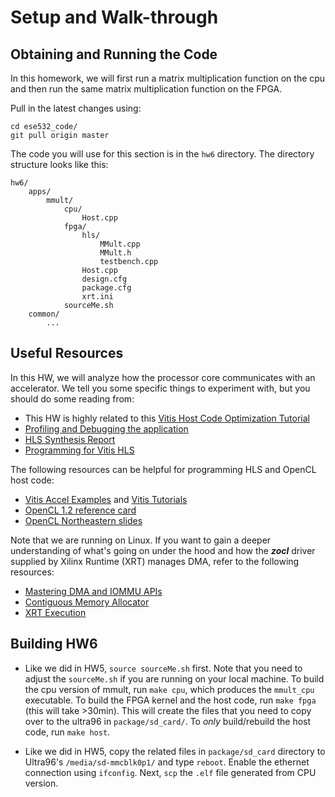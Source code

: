 # Setup and Walk-through

<style type="text/css">
    table { width: 100%; }
    th { background-color: #4CAF50;color: white;height:50px;text-align: center; }
    td {height:50px;text-align: center;}
    tr:nth-child(even) {background-color: #f2f2f2;}
</style>

## Obtaining and Running the Code
In this homework, we will first run a matrix multiplication function on the cpu and then run the same matrix multiplication
function on the FPGA.

Pull in the latest changes using:
```
cd ese532_code/
git pull origin master
```
The code you will use for this section
is in the `hw6` directory. The directory structure looks like this:
```
hw6/
    apps/
        mmult/
            cpu/
                Host.cpp
            fpga/
                hls/
                    MMult.cpp
                    MMult.h
                    testbench.cpp
                Host.cpp
                design.cfg
                package.cfg
                xrt.ini
            sourceMe.sh
    common/
        ...
```

## Useful Resources
<!-- Following the previous HW, we will create Vitis project using Vitis IDE.
**Note that Makefiles are automatically generated when we build the project in GUI mode, 
and you are welcome to use Makefiles later in the project.** 
In fact,
many of Vitis tutorials on the web are using Makefile, which we
highly recommend you to browse around while you are doing this lab. -->

In this HW, we will analyze how the processor
core communicates with an accelerator. We tell you some
specific things to experiment with, but you should do some reading from:
- This HW is highly related to this [Vitis Host Code Optimization Tutorial](https://xilinx.github.io/Vitis-Tutorials/2020-2/docs/build/html/docs/Runtime_and_System_Optimization/Design_Tutorials/01-host-code-opt/README.html)
- [Profiling and Debugging the application](https://docs.amd.com/r/en-US/ug1393-vitis-application-acceleration/Profiling-and-Debugging-the-Application
)
- [HLS Synthesis Report](https://docs.amd.com/r/en-US/ug1393-vitis-application-acceleration/HLS-Synthesis-Report
)<!-- - Chapter 6, 7, 19, 20 of [UG1393](https://www.xilinx.com/support/documentation/sw_manuals/xilinx2020_2/ug1393-vitis-application-acceleration.pdf) -->
- [Programming for Vitis HLS](https://docs.xilinx.com/r/2020.2-English/ug1399-vitis-hls/Vitis-HLS-Coding-Styles)


The following resources can be helpful for programming HLS and OpenCL host code:
- [Vitis Accel Examples](https://github.com/Xilinx/Vitis_Accel_Examples/tree/2020.2) and [Vitis Tutorials](https://github.com/Xilinx/Vitis-Tutorials/tree/2020.2)
- [OpenCL 1.2 reference card](https://www.khronos.org/files/opencl-1-2-quick-reference-card.pdf)
- [OpenCL Northeastern slides](https://ece.northeastern.edu/groups/nucar/Analogic/)


Note that we are running on Linux. If you want to gain a deeper understanding of what's going on under the hood and how the ***zocl*** driver supplied by Xilinx Runtime (XRT)
manages DMA, refer to the following resources:
- [Mastering DMA and IOMMU APIs](https://elinux.org/images/4/49/20140429-dma.pdf)
- [Contiguous Memory Allocator](https://events.static.linuxfound.org/images/stories/pdf/lceu2012_nazarwicz.pdf)
- [XRT Execution](https://xilinx.github.io/XRT/2020.2/html/execution-model.html)

## Building HW6
- Like we did in HW5, `source sourceMe.sh` first. Note that
you need to adjust the `sourceMe.sh` if you are running
on your local machine. To build the cpu version of mmult, run `make cpu`, which produces the `mmult_cpu` executable. To build the FPGA kernel and the host code, run `make fpga` (this will take >30min). This will create the files that you need to copy over to the ultra96 in `package/sd_card/`. To *only* build/rebuild the host code, run `make host`.
<!--
- We will create the CPU version's project. 
    - Launch `vitis` and create application project as we did before. 
    All the steps are identical, but when selecting Templates, 
    select ***SW Development templates*** $\rightarrow$ ***Empty Applications (C++)***.
    - Import following files to `src`: 
        - `common/*`
        - `apps/mmult/cpu/Host.cpp`
        - `apps/mmult/fpga/hls/MMult.h`
    - Right click the project and select ***C/C++ Build Settings***.
    Click ***ARM v8 Linux g++ linker*** $\rightarrow$ ***Libraries***.
    Add `xilinxopencl` as shown below.
        ```{figure} images/vitis_cpu_linker.png
        Add linker flag
        ```
    - Right click the project and select ***C/C++ Build Settings***.
    Click ***ARM v8 Linux g++ compiler*** $\rightarrow$ ***Optimization***.
    Set to **O3**.
    - Build the project. You will see `.elf` created in Debug folder.
- Next, we will create FPGA version's project. 
    - Right click the
    white space in the Project Explorer view, then ***New*** 
    $\rightarrow$ ***Application Project***. Set the name of the project as 
    **hw6_fpga**. When selecting Templates,
    select ***SW acceleration templates*** $\rightarrow$
    ***Empty Application***.
    - For the kernel `src`, import following files: 
        - `apps/mmult/fpga/hls/MMult.h`
        - `apps/mmult/fpga/hls/MMult.cpp`
    - For the host `src`, import following files:
        - `common/*`
        - `apps/mmult/fpga/Host.cpp`
        - `apps/mmult/fpga/hls/MMult.h`
    - In kernel project, add `mmult_fpga` to the Hardware Functions.
    - Select ***Hardware*** in Active build configuration on the
    upper right corner. Your project should look something like below.
        ```{figure} images/vitis_fpga_setting.png
        ---
        name: vitis_fpga_setting
        ---
        Add hardware function and set the build configuration to Hardware
        ```
    - In the Assistant view on the lower left corner, you will see
    ***Hardware*** is bolded as shown in {numref}`vitis_fpga_setting`.
    Right click it and build the project. It will take about 30 minutes. 
    If you are run out of disk space, we recommend you to remove sd card image
    generated in HW5.
-->
- Like we did in HW5, copy the related files in `package/sd_card` directory
to Ultra96's `/media/sd-mmcblk0p1/` and type `reboot`.
Enable the ethernet connection using `ifconfig`.
Next, `scp` the `.elf` file generated from CPU version.



<!-- ## Environment Setup

### Setting up Ultra96 and Host Computer
We have provided you with:
- An Ultra96 board with a power cable and a JTAG USB cable
- 2 USB-ethernet adapters
- 1 ethernet cable
- 1 SD card and an SD card reader
- USB-C to USB 3.1 adaptor (for those of you who only have USB-C ports in your computer) -->

<!-- notes broke up that list too much... I think they can tolerate after -->
<!-- the list -->
<!-- 
````{note}
Some of you might be receiving the boards disassembled. In that case, make sure you have set the board in SD card mode as follows:
```{figure} images/sd_card_mode.jpg
---
height: 300px
---
SD card mode. 1 is OFF and 2 is ON at SW3.
```

And also make sure you have properly connected the JTAG module as follows:
```{figure} images/jtag.png
---
height: 300px
---
JTAG module
```
````
```{caution}
> Be cautious with ESD protection when using this board with Ultra96. The Ultra96 has exposed pins on the UART and JTAG headers. Be careful not to touch these pins or the circuits on the Pod when plugging the boards together - <http://www.zedboard.org/product/ultra96-usb-jtaguart-pod>
```

We expect you have a personal computer. If you intend to install
Vitis locally, we expect that your computer has at least:
- 16 GB RAM
- 4 cores
- 70 GB free hard disk space

Otherwise, our suggestion is that you compile your code either
on AWS or Biglab (shown later) and then later copy the binaries
to your personal computer, copy them into the board and finally run them on the board.

In the end, your setup should look like {numref}`ultra96-setup`.
We will be using this setup for the rest of the semester.
```{figure} images/env_setup.jpg
---
height: 800px
name: ultra96-setup
---
Development Environment
```

### Setting up the Build Machine
There are 3 ways you can run Vitis 2020.1.
Any of them will work and have pros and cons.
You can use a mix of them.  

#### Installing Vitis 2020.1 on your Personal Computer

Running Vitis on your local computer will likely be the best interactive
experience with the GUI.  However, it will take more time and effort (and
disk space) to get it setup.  Ultimately, we recommend you set it up, but
the other two options means that getting it setup on your local computer
does not need to be in your critical path to starting to use the Ultra96.


Note that Vitis only supports Windows and Linux. Although
you can use Windows, we strongly suggest you install linux,
since we developed our homework code on Linux (Ubuntu 20.04). We won't be able to
help you if you encounter unexpected bugs and issues with tools
that may arise from using a different OS. For MacOS users,
you have no choice other than installing Vitis in a Virtual Machine. Following are two tutorials we have on setting up
a virtual machine. Use Ubuntu 20.04 and the use the instructions
below to install Vitis (the tutorials install SDSoC and you should not install that) on your virtual machine:
- [ESE532 SDSoC on Parallels Desktop](https://youtu.be/HaOWfmCAyCE)
- [ESE532 SDSoC on Virtual Box](https://docs.google.com/document/d/1XKVsD3gt8NeJgvcykNxD37CZME8r-dkUBl1D8KESYZk/edit?usp=sharing)

Follow the instructions below to install Vitis on your personal
computer or in your linux virtual machine:
1. Download  [Xilinx Unified Installer 2020.1: Linux Self Extracting Web Installer](https://www.xilinx.com/member/forms/download/xef.html?filename=Xilinx_Unified_2020.1_0602_1208_Lin64.bin). Create an account with Xilinx if you don't have one.
1. Open a terminal and use the following command:
    ```
    chmod +x Xilinx_Unified_2020.1_0602_1208_Lin64.bin
    ```
1. Extract the installer:
    ```
    ./Xilinx_Unified_2020.1_0602_1208_Lin64.bin --noexec --target ./xilinx-installer
    ```
1. Login with your Xilinx account:
    ```
    ./xsetup -b AuthTokenGen
    ```
    Type the email you have registered for xilinx and press enter.
    Type the password and press enter - the command from step 4 completes with `Saved authentication token file successfully`.
1. Save the attached {download}`ese532_install_config.txt <misc/ese532_install_config.txt>` and add your preferred installation location in the `Destination` field. The default location is `/opt/Xilinx`.
1. Start the installation with the following command:
    ```
    ./xsetup -b Install -a XilinxEULA,3rdPartyEULA,WebTalkTerms -c ese532_install_config.txt
    ```
    The full installation will take about 30 min - 1 hour.
1. Open the file `~/.bashrc` in your terminal and add the following line. This is the license for using Vitis:
    ```
    export LM_LICENSE_FILE="2100@potato.cis.upenn.edu;1709@potato.cis.upenn.edu;1717@potato.cis.upenn.edu;27010@potato.cis.upenn.edu;27009@potato.cis.upenn.edu"
    ```
    Do `source ~/.bashrc` to update the terminal environment
    with this variable.
1. You might need to issue the following commands if you encounter an error with `libtinfo`:
    ```
    sudo apt update
    sudo apt install libtinfo-dev
    sudo ln -s /lib/x86_64-linux-gnu/libtinfo.so.6 /lib/x86_64-linux-gnu/libtinfo.so.5
    ```
#### Using Vitis on AWS

This is what you are already familiar using.  The plus side is it that
the tools are all setup and ready to go, and you already know how to
use AWS.  It's also possible that the AWS servers run the compiles faster
than your laptop or biglab.
The minus is the high remote latency that makes the GUI harder to
use and your limited amount of credit on AWS.  One best-of-both-world
option might be to only use AWS for slow compiles and use your local
machine for cases where you need to use the GUI.

Follow the instructions from the previous homeworks to create an AWS instance with [Amazon FPGA Developer AMI](https://aws.amazon.com/marketplace/pp/B06VVYBLZZ?qid=1585105385966&sr=0-1&ref_=srh_res_product_title). You can use the `t2.xlarge` instance, which costs about $0.186$/hr.

#### Using Vitis on Biglab

Biglab also allows you to use a setup that is known to work.
It has the plus that its free, so this will work after your Amazon credits
run out.  It will require you learn a bit to get yourself logged in and
setup to use biglab.   For those far from Penn, it may have the same high
latency problems on the GUI as AWS.

You can use UPenn's BigLab as instructed [here](https://cets.seas.upenn.edu/answers/biglab.html). Vitis is installed in the `/mnt/pollux/software/xilinx/2020.1/` directory. We provide you with a shell script (`compile_on_biglab.sh`) that sets up the environment
on BigLab and calls the make commands. Note that biglab can
be busy. You can find out which machine is free by going to <https://www.seas.upenn.edu/checklab/?lab=biglab>

   
## First Vitis Application on Ultra96
We are now going to run an application on the Ultra96 board
and verify our setup.
### Obtaining the Ultra96 Platform
- In your host machine, download the Ultra96 platform that you will use for
this homework (you can use `wget`). Use the asia-specific link if you are not in US
for faster download:
    - [Ultra96 Platform](https://ese532-platforms.s3.amazonaws.com/hw6_platform.tar.gz)
    - [Ultra96 Platform (Asia)](https://ese532-platforms-asia.s3.ap-northeast-2.amazonaws.com/hw6_platform.tar.gz)
- Extract the platform to a desired location.
- Set the `PLATFORM_REPO_PATHS` to the extracted directory. For instance:
    ```
    export PLATFORM_REPO_PATHS=~/ese532_hw6_pfm
    ```
### Obtaining and Building the Code
To verify our setup, we will run a simple vector addition
on the Ultra96.

---
Clone the `ese532_code` repository using the following command:
```
git clone https://github.com/icgrp/ese532_code.git
```
If you already have it cloned, pull in the latest changes
using:
```
cd ese532_code/
git pull origin master
```
The code you will use for this section
is in the `hw6_hello_world` directory. The directory structure looks like this:
```
hw6_hello_world/
    compile_on_biglab.sh
    Makefile
    design.cfg
    package.cfg
    xrt.ini
    vadd.h
    vadd.cpp
    krnl_vadd.cpp
```
- Make sure the `PLATFORM_REPO_PATHS` is setup from
the previous step.
- Open a terminal and issue the following command. Change the command to reflect the directory you installed
    Vitis in. The command sets up the paths used by the Makefile.
    ```
    source /opt/Xilinx/Vitis/2020.1/settings64.sh
    ```
    
- If you are compiling on BigLab:
    - git clone your repo on BigLab.
    - `wget` the Ultra96 platform in BigLab and extract it in a folder.
    - open the `compile_on_biglab.sh` file and change the
        `PLATFORM_REPO_PATHS` to reflect the folder you put the
        platform in.
    - Run `compile_on_biglab.sh` to compile the code. Note that
        by default `compile_on_biglab.sh` calls `make fpga`.
        Change it if you want to run a different make command.
        Also note that you ***need*** to run with a shell script on
        BigLab.
- Use `make fpga -j4` to start the full build. This will take about 20-30 minutes and generate the necessary files that will
go into your SD card. Note that we used `-j4` to build with 4
cpus. If you have more cpus, you can increase this number.
`-j16` is usually the maximum parallel jobs Vitis can handle.
- Use `make clean` to clean all the generated files.
    ```{warning}
    If you do `make clean`, you will lose all the files and the compilation will start from the beginning. You can incrementally build and clean.
    ```
- When modifying only part of the code, you can incrementally compile and build:
    - Use `make kernel.xclbin` to only build the HLS code.
    - Use `make clean-accelerators` to only clean the HLS code.
    - Use `make host` to only build the `vadd.cpp` host code.
    - Use `make clean-host` to only clean the generated files for the host code.
    - Use `make package` to generate the SD card files.
    - Use `make clean-package` to clean the generated SD card files.
- `design.cfg` defines several options for the v++ compiler. Learn more about it [here](https://developer.xilinx.com/en/articles/using-configuration-files-to-control-vitis-compilation.html).
- `package.cfg` contains the v++ compiler options for packaging the SD card.
- `xrt.ini` defines the options necessary for Vitis Analyzer.
- `vadd.cpp` and `vadd.h` contains the OpenCL host code.
- `krnl_vadd.cpp` contains the HLS code.

### Run on the FPGA
#### Write the SD Card Image (one time setup)
Once the build has completed, you will see a generated `package` directory. The package directory contains the following
files that we are interested in:
```
package/sd_card.img
package/sd_card/BOOT.BIN
package/sd_card/boot.scr
package/sd_card/image.ub
package/sd_card/vadd
package/sd_card/kernel.xclbin
```
When you are building for the first time, we will write the
`package/sd_card.img` image to our SD card. You can do that in
several ways:
- First put your SD card into the SD card reader and plug it to your computer.
- In Ubuntu 20.04, open the `Startup Disk Creator`. Select `Disk Images` from the drop down at the bottom right corner and locate
the `package/sd_card.img` file. Continue to write the image.
- After it's done, you can verify that there are two partitions in the SD card now:
    - the first partition has the files we mentioned above. These are the files that will change every time we build our code.
    - the second partition contains the Linux rootfs. This will not change.
- If you don't have `Startup Disk Creator`, you can use other programs like [balenaEtcher](https://www.balena.io/etcher/) or
[Rufus](https://rufus.ie/).
````{note}
We will only have to write our SD card image once.
When we recompile our code, the files that will need to be
updated are:
```
package/sd_card/BOOT.BIN
package/sd_card/boot.scr
package/sd_card/image.ub
package/sd_card/vadd
package/sd_card/kernel.xclbin
```
We will copy those files to the running board using `scp`.
If you compiled on BigLab or AWS, you need to first copy
the files to your local machine and then copy it to the board.
We will then reboot the board, which will load the updated
boot files. The boot files contain the bitstream, which
reconfigures the ***Programmable Logic*** of the Ultra96. Hence,
we need a reboot. If you copy the files, but don't do a reboot,
you will see that your program throws an error.
````
```{caution}
Make sure you don't hot plug/unplug the SD card. This can potentially corrupt the SD card/damage the board. Always shut down the device first and then insert/take out the SD card. You can shut down the device by typing "poweroff" in the serial console of the device.
```

#### Boot the Ultra96
- Make sure you have the board connected as shown in {numref}`ultra96-setup`.
- We will use two terminals on our host computer:
    - the first terminal will be used to copy binaries into the Ultra96
    - the second terminal will be used to access the serial console of the Ultra96
- We will now open the serial console of the Ultra96. You can use
any program like `minicom`, `gtkterm` or `PuTTY` to connect to our serial port. We are using `minicom` and following is the command we use for connecting to the serial port:
    ```
    sudo minicom -D /dev/ttyUSB1
    ```
    `/dev/ttyUSB1` is the port where the Ultra96 dumps all
    the console output. If you are on Windows, this will be
    something different, like `COM4`. When you want to get out
    of `minicom`, use `CTRL-A Z q`
- After you have connected to the serial port, boot the board
by pressing the boot switch as shown in {numref}`boot`.
    ```{figure} images/boot.png
    ---
    height: 300px
    name: boot
    ---
    Switch for booting Ultra96
    ```
- Watch your serial console for boot messages. Following is what ours look like:
    ```
    �Xilinx Zynq MP First Stage Boot Loader 
    Release 2020.1   Oct 17 2020  -  06:29:34
    NOTICE:  ATF running on XCZU3EG/silicon v4/RTL5.1 at 0xfffea000
    NOTICE:  BL31: v2.2(release):v1.1-5588-g5918e656e
    NOTICE:  BL31: Built : 20:07:49, Oct 17 2020
    U-Boot 2020.01 (Oct 17 2020 - 20:08:47 +0000)
    Model: Avnet Ultra96 Rev1
    Board: Xilinx ZynqMP
    DRAM:  2 GiB
    .
    .
    .
    Starting kernel ...
    [    0.000000] Booting Linux on physical CPU 0x0000000000 [0x410fd034]
    [    0.000000] Linux version 5.4.0-xilinx-v2020.1 (oe-user@oe-host) (gcc version 9.2.0 (GCC)) #1 SMP Sat Oct 17 20:08:16 UTC 2020
    [    0.000000] Machine model: Avnet Ultra96 Rev1
    [    0.000000] earlycon: cdns0 at MMIO 0x00000000ff010000 (options '115200n8')
    [    0.000000] printk: bootconsole [cdns0] enabled
    [    0.000000] efi: Getting EFI parameters from FDT:
    [    0.000000] efi: UEFI not found.
    [    0.000000] Reserved memory: created DMA memory pool at 0x000000003ed40000, size 1 MiB
    [    0.000000] OF: reserved mem: initialized node rproc@3ed400000, compatible id shared-dma-pool
    [    0.000000] cma: Reserved 512 MiB at 0x000000005fc00000
    .
    .
    .
    .
    Starting syslogd/klogd: done
    Starting tcf-agent: OK
    PetaLinux 2020.1 ultra96v2-2020-1 ttyPS0
    root@ultra96v2-2020-1:~# The XKEYBOARD keymap compiler (xkbcomp) reports:
    > Warning:          Unsupported high keycode 372 for name <I372> ignored
    >                   X11 cannot support keycodes above 255.
    >                   This warning only shows for the first high keycode.
    Errors from xkbcomp are not fatal to the X server
    D-BUS per-session daemon address is: unix:abstract=/tmp/dbus-2CuBS4BnDn,guid=63270a6bec61460191859caa5f9022fc
    matchbox: Cant find a keycode for keysym 269025056
    matchbox: ignoring key shortcut XF86Calendar=!$contacts
    matchbox: Cant find a keycode for keysym 2809
    matchbox: ignoring key shortcut telephone=!$dates
    matchbox: Cant find a keycode for keysym 269025050
    matchbox: ignoring key shortcut XF86Start=!matchbox-remote -desktop
    dbus-daemon[641]: Activating service name='org.a11y.atspi.Registry' requested by ':1.0' (uid=0 pid=636 comm="matchbox-desktop ")
    dbus-daemon[641]: Successfully activated service 'org.a11y.atspi.Registry'
    SpiRegistry daemon is running with well-known name - org.a11y.atspi.Registry
    [settings daemon] Forking. run with -n to prevent fork
    ```
- Note that near the end some messages spill, so just press Enter couple of times to see the familiar linux shell:
    ```
    root@ultra96v2-2020-1:~#
    ```
- On the serial console, run your code as follows:
    ```
    cd /mnt/sd-mmcblk0p1
    export XILINX_XRT=/usr
    ./vadd kernel.xclbin
    ```
    You should see the following output:
    ```
    root@ultra96v2-2020-1:/mnt/sd-mmcblk0p1# ./vadd kernel.xclbin
    Loading: 'kernel.xclbin'
    TEST PASSED
    ```
- We will now enable ethernet connection between our Ultra96 and
    the host computer, such that we can copy files between
    the devices. Issue the following command in the serial console:
    ```
    ifconfig eth0 10.10.7.1 netmask 255.0.0.0
    ```
- Now in your second console in the host computer, first
    find out the name that has been assigned to the USB-ethernet
    device by issuing `ifconfig`
    ``` 
    enx000ec6c4b500: flags=4163<UP,BROADCAST,RUNNING,MULTICAST>  mtu 1500
            inet 10.10.7.2  netmask 255.0.0.0  broadcast 10.255.255.255
            ether 00:0e:c6:c4:b5:00  txqueuelen 1000  (Ethernet)
            RX packets 213  bytes 32750 (32.7 KB)
            RX errors 0  dropped 0  overruns 0  frame 0
            TX packets 249  bytes 25958 (25.9 KB)
            TX errors 0  dropped 0 overruns 0  carrier 0  collisions 0
    lo: flags=73<UP,LOOPBACK,RUNNING>  mtu 65536
            inet 127.0.0.1  netmask 255.0.0.0
            inet6 ::1  prefixlen 128  scopeid 0x10<host>
            loop  txqueuelen 1000  (Local Loopback)
            RX packets 570887  bytes 920673672 (920.6 MB)
            RX errors 0  dropped 0  overruns 0  frame 0
            TX packets 570887  bytes 920673672 (920.6 MB)
            TX errors 0  dropped 0 overruns 0  carrier 0  collisions 0
    ```
    In our case, the USB-ethernet device is `enx000ec6c4b500`.
    Now issue the following command:
    ```
    sudo ifconfig enx000ec6c4b500 10.10.7.2 netmask 255.0.0.0
    ```
- We have now assigned IP `10.10.7.1` to our Ultra96 and IP `10.10.7.2` to our USB ethernet device connected to our host computer.
You can test the connection by doing `ping 10.10.7.2` from the Ultra96 serial console, and doing `ping 10.10.7.1` from the host
computer.
- Let's copy a file. Copy the `xrt.ini` file from your computer to the `/mnt/sd-mmcblk0p1` directory of the Ultra96 as follows:
    ```
    scp xrt.ini root@10.10.7.1:/mnt/sd-mmcblk0p1/
    ```
    The default password of the device is `root` (you can setup ssh keys so that you don't have to type the passwords all the time).
- Now re-run the program as before. You should now see the generated files:
    ```
    kernel.xclbin.run_summary
    profile_summary.csv
    timeline_trace.csv
    ```
- Copy these files to your computer by issuing the following command. Modify the command with the username of your computer and
    the directory you want to put the files in.
    ```
    scp kernel.xclbin.run_summary timeline_trace.csv profile_summary.csv lilbirb@10.10.7.2:/media/lilbirb/research/
    ```
- You can now use Vitis Analayzer in your host computer to view the trace by doing:
    ```
    vitis_analyzer ./kernel.xclbin.run_summary
    ```
- When you modify your HLS code, that will cause the hardware to
change, and hence the following files will need to be copied to
the `/mnt/sd-mmcblk0p1` directory
    ```
    package/sd_card/BOOT.BIN
    package/sd_card/boot.scr
    package/sd_card/image.ub
    package/sd_card/vadd
    package/sd_card/kernel.xclbin
    ```
    After you copy these files, type `reboot` in the serial
    console and that will reprogram the device.
    Note that everytime you reboot the device, you will
    need to issue the following commands:
    ```
    export XILINX_XRT=/usr
    ifconfig eth0 10.10.7.1 netmask 255.0.0.0
    ```
    You can put these commands in your `~/.bashrc` of the Ultra96 (use `vim` to edit this file in Ultra96), so that
    you don't have to type it all the time.
- When you only modify your host code, you don't have to copy any of the files mentioned above and only neeed to copy the
OpenCL host binary, which is `vadd` in this example. You also don't need to reboot the device in that case.

This concludes a top-down walk-through of the steps involved
in running a hardware function on the Ultra96. -->
